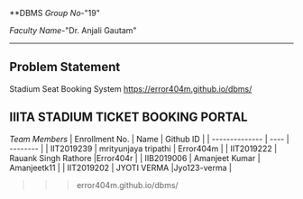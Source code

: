 **DBMS
*Group No-*"19"

*Faculty Name-*"Dr. Anjali Gautam"

---
## Problem Statement
Stadium Seat Booking System
https://error404m.github.io/dbms/

## IIITA STADIUM TICKET BOOKING PORTAL

*Team Members*
|   Enrollment No.  |   Name   | Github ID |
|   --------------  |   ----   | -------- |
|    IIT2019239  |  mrityunjaya tripathi  | Error404m |
|    IIT2019222  |   Rauank Singh Rathore  |Error404r |
|    IIB2019006  |   Amanjeet Kumar | Amanjeetk11 |
|    IIT2019202  |   JYOTI VERMA |Jyo123-verma |



>>> error404m.github.io/dbms/
